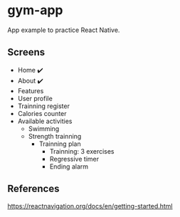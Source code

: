 # gym-app
App example to practice React Native.

## Screens
* Home :heavy_check_mark:
* About :heavy_check_mark:
* Features
* User profile
* Trainning register
* Calories counter
* Available activities
	* Swimming
	* Strength trainning
		* Trainning plan
			* Trainning: 3 exercises
			* Regressive timer
			* Ending alarm

## References
https://reactnavigation.org/docs/en/getting-started.html